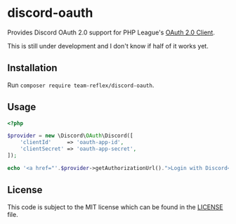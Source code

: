 discord-oauth
===
Provides Discord OAuth 2.0 support for PHP League's [OAuth 2.0 Client](https://github.com/thephpleague/oauth2-client).

This is still under development and I don't know if half of it works yet.

## Installation

Run `composer require team-reflex/discord-oauth`.

## Usage

```php
<?php

$provider = new \Discord\OAuth\Discord([
	'clientId'     => 'oauth-app-id',
	'clientSecret' => 'oauth-app-secret',
]);

echo '<a href="'.$provider->getAuthorizationUrl().">Login with Discord</a>';
```

## License

This code is subject to the MIT license which can be found in the [LICENSE](LICENSE) file.